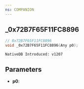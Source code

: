 ```yaml
---
ns: COMPANION
---
```

## _0x72B7F65F11FC8896

```c
// 0x72B7F65F11FC8896
void _0x72B7F65F11FC8896(Any p0);
```

```
NativeDB Introduced: v1207
```

## Parameters
* **p0**:
